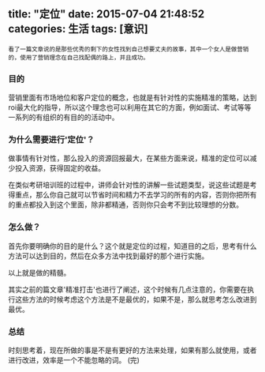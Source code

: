 title: "定位"
date: 2015-07-04 21:48:52
categories: 生活
tags: [意识]
---
    看了一篇文章说的是那些优秀的剩下的女性找到自己想要丈夫的故事，其中一个女人是做营销的，使用了营销理念在自己找配偶的路上，并且成功。

<!--more-->
### 目的
营销里面有市场地位和客户定位的概念，也就是有针对性的实施精准的策略，达到roi最大化的指导，所以这个理念也可以利用在其它的方面，例如面试、考试等等一系列的有组织的有目的的活动中。

### 为什么需要进行'定位'？
做事情有针对性，那么投入的资源回报最大，在某些方面来说，精准的定位可以减少投入资源，获得固定的收益。

在类似考研培训班的过程中，讲师会针对性的讲解一些试题类型，说这些试题是考得重点，那么你自己就可以节省时间和精力不去学习的所有的内容，否则你把所有的重点都投入到这个里面，除非都精通，否则你只会考不到比较理想的分数。


### 怎么做？
首先你要明确你的目的是什么？这个就是定位的过程，知道目的之后，思考有什么方法可以达到目的，然后在众多方法中找到最好的那个进行实施。

以上就是做的精髓。

其实之前的篇文章'精准打击'也进行了阐述，这个时候有几点注意的，你需要在执行这些方法的时候考虑这个方法是不是最优的，如果不是，那么就思考怎么改进到最优。

### 总结
时刻思考着，现在所做的事是不是有更好的方法来处理，如果有那么就使用，或者进行改进，效率是一个不能忽略的词。
(完)
